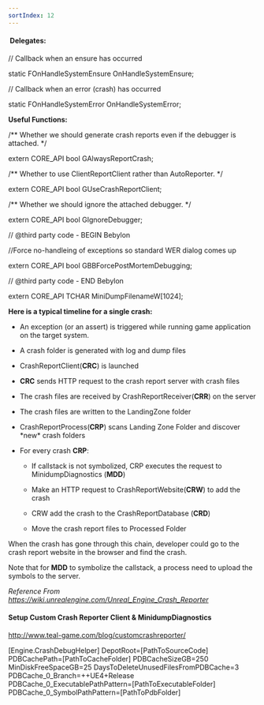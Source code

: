 ```yaml
---
sortIndex: 12
---
```


####  Delegates:

// Callback when an ensure has occurred

static FOnHandleSystemEnsure OnHandleSystemEnsure;

// Callback when an error (crash) has occurred

static FOnHandleSystemError OnHandleSystemError;

**Useful Functions:**

/** Whether we should generate crash reports even if the debugger is attached. */

extern CORE_API bool GAlwaysReportCrash;



/*\* Whether to use ClientReportClient rather than AutoReporter. */

extern CORE_API bool GUseCrashReportClient;



/\*\* Whether we should ignore the attached debugger. \*/

extern CORE_API bool GIgnoreDebugger;



// @third party code - BEGIN Bebylon

//Force no-handleing of exceptions so standard WER dialog comes up

extern CORE_API bool GBBForcePostMortemDebugging;

// @third party code - END Bebylon

extern CORE_API TCHAR MiniDumpFilenameW\[1024];



**Here is a typical timeline for a single crash:**

- An exception (or an assert) is triggered while running game application on the target system.

- A crash folder is generated with log and dump files

- CrashReportClient(**CRC**) is launched

- **CRC** sends HTTP request to the crash report server with crash files

- The crash files are received by CrashReportReceiver(**CRR**) on the server

- The crash files are written to the LandingZone folder

- CrashReportProcess(**CRP**) scans Landing Zone Folder and discover \*new\* crash folders

- For every crash **CRP**:

  - If callstack is not symbolized, CRP executes the request to MinidumpDiagnostics (**MDD**)

  - Make an HTTP request to CrashReportWebsite(**CRW**) to add the crash

  - CRW add the crash to the CrashReportDatabase (**CRD**)

  - Move the crash report files to Processed Folder

When the crash has gone through this chain, developer could go to the crash report website in the browser and find the crash.

Note that for **MDD** to symbolize the callstack, a process need to upload the symbols to the server.

*Reference From <https://wiki.unrealengine.com/Unreal_Engine_Crash_Reporter>*

#### **Setup Custom Crash Reporter Client & MinidumpDiagnostics**

<http://www.teal-game.com/blog/customcrashreporter/>

\[Engine.CrashDebugHelper] 
DepotRoot=\[PathToSourceCode] 
PDBCachePath=\[PathToCacheFolder] 
PDBCacheSizeGB=250 
MinDiskFreeSpaceGB=25 
DaysToDeleteUnusedFilesFromPDBCache=3 
PDBCache_0_Branch=++UE4+Release 
PDBCache_0_ExecutablePathPattern=\[PathToExecutableFolder] 
PDBCache_0_SymbolPathPattern=\[PathToPdbFolder]